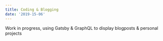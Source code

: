```yaml
---
title: Coding & Blogging
date: '2019-15-06'
---
```


Work in progress, using Gatsby & GraphQL to display blogposts & personal projects
